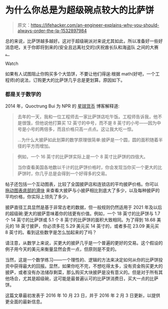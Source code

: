 # 为什么你总是为超级碗点较大的比萨饼

> 原文：<https://lifehacker.com/an-engineer-explains-why-you-should-always-order-the-la-1532897984>

总的来说，比萨饼越多越好。这对于超级碗派对来说尤其如此，所以准备好一些好消息吧，关于你即将到来的(安全且远离社交的)庆祝酋长队和海盗队 之间的大赛 [。](https://lifehacker.com/how-to-watch-the-2021-super-bowl-without-cable-1846124669) 

Watch

如果有人试图阻止你购买多个大馅饼，不要让他们得逞:根据 math(好吧，一个工程师)的说法，订购更大的比萨饼几乎总是更划算。原因如下。

### 都是关于数学的

2014 年，Quoctrung Bui 为 NPR 的 [星球货币](https://www.npr.org/sections/money/2014/02/26/282132576/74-476-reasons-you-should-always-get-the-bigger-pizza) 博客解释道:

> 去年的一天，我和一位工程师去一家比萨饼店吃午饭。工程师告诉我，他不是很饿，但他说他打算买 12 英寸的中号，而不是 8 英寸的小号——因为中号是小号的两倍多，而且价格只高一点点。这让我大吃一惊。
> 
> ...为什么大披萨如此划算的数学原理很简单:披萨是一个圆，圆的面积随着半径的平方而增加。

> 例如，一个 16 英寸的比萨饼实际上是一个 8 英寸比萨饼的四倍大。
> 
> 当你查看美国各地数以千计的比萨饼价格时，你会发现当你买一个更大的比萨饼时，你几乎总是会得到一个好得多的交易。

帖子还包括一个互动图表，比较了全国披萨店和连锁店的平均披萨价格。你可以 [拖动图表底部的滑块](https://www.npr.org/sections/money/2014/02/26/282132576/74-476-reasons-you-should-always-get-the-bigger-pizza) 来查看大披萨与小披萨相比到底大了多少，以及每种披萨的平均价格，你实际上领先了多少。

披萨直径工具显然是基于非常古老的数据，但一般规则仍然适用于 2021 年及以后的超级碗:更大的披萨意味着你的钱更有价值。例如，一个 18 英寸的比萨饼与 1.7 个 14 英寸的比萨饼或 5.1 个 8 英寸的比萨饼的面积大致相同。为了得到 18.68 美元的 18 英寸披萨，你必须多花 5.29 美元买 14 英寸的，或者多花 23.09 美元买 8 英寸的。看到这些数字是怎么加起来的了吗？

请注意，从数学上来说，买更大的披萨几乎是一个普遍的更好的交易。这个假设的例子用今天的美元来衡量显然会贵一点，但原则是不变的。

当然，这是一个数学练习——一个理性的、逻辑的方法来决定如何从你的比萨饼投资中获得最大的回报。显然，如果你吃不完，不想吃得太多，没有资金购买更大的披萨，或者没有办法储存剩菜，那么购买大块披萨是没有意义的。但是对于所有其他场合，尤其是超级碗，这可能是最普遍认可的比萨饼消费日，买大一点的比萨饼。

这篇文章最初发表于 2016 年 10 月 23 日，并于 2016 年 2 月 3 日更新，以提供更全面的最新信息。